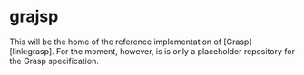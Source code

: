 grajsp
======

This will be the home of the reference implementation of [Grasp][link:grasp].
For the moment, however, is is only a placeholder repository for the Grasp specification.
